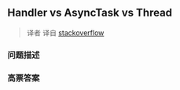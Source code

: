 ## Handler vs AsyncTask vs Thread

> 译者 译自 [stackoverflow](http://stackoverflow.com/questions/6964011/handler-vs-asynctask-vs-thread) 

### 问题描述 

### 高票答案 

